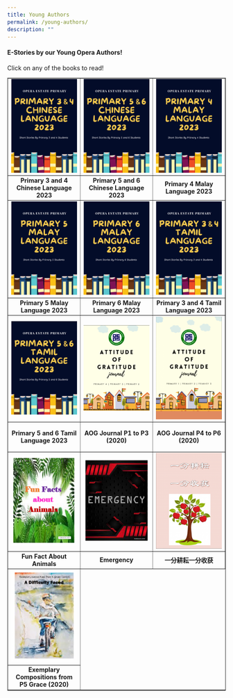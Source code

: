 ```yaml
---
title: Young Authors
permalink: /young-authors/
description: ""
---
```

<h4>E-Stories by our Young Opera Authors!</h4>
<p>Click on any of the books to read!</p>

<table style="border-collapse: collapse; width: 100%;" border="1">
<tbody>
	
<tr>
<td style="width: 33.3333%;"><a href="https://www.flipsnack.com/operaestatepri/chinese-language-primary-3-and-4-2023/full-view.html"><img src="/images/Young authors/cl p3p4.png"></a></td>
<td style="width: 33.3333%;"><a href="https://www.flipsnack.com/operaestatepri/chinese-language-primary-5-and-6-2023/full-view.html"><img src="/images/Young authors/cl p5p6.png"></a></td>
<td style="width: 33.3333%;"><a href="https://www.flipsnack.com/operaestatepri/malay-language-primary-4-2023/full-view.html"><img src="/images/Young authors/ml pri4.png"></a></td>
</tr>
	
<tr>
<td style="width: 33.3333%; text-align: center;"><strong>Primary 3 and 4 Chinese Language 2023</strong></td>
<td style="width: 33.3333%; text-align: center;"><strong>Primary 5 and 6 Chinese Language 2023</strong></td>
<td style="width: 33.3333%; text-align: center;"><strong>Primary 4 Malay Language 2023</strong></td>
</tr>
	
<tr>
<td style="width: 33.3333%;"><a href="https://www.flipsnack.com/operaestatepri/malay-language-primary-5-2023/full-view.html"><img src="/images/Young authors/ml pri5.png"></a></td>
<td style="width: 33.3333%;"><a href="https://www.flipsnack.com/operaestatepri/tl-p3-p4-compiled-compositions-2022/full-view.html"><img src="/images/Young authors/ml pri6.png"></a></td>
<td style="width: 33.3333%;"><a href="https://www.flipsnack.com/operaestatepri/ml-p4-to-p6-2022-combined/full-view.html"><img src="/images/Young authors/tl p3p4.png"></a></td>
</tr>
	
<tr>
<td style="width: 33.3333%; text-align: center;"><strong>Primary 5 Malay Language 2023</strong></td>
<td style="width: 33.3333%; text-align: center;"><strong>Primary 6 Malay Language 2023</strong></td>
<td style="width: 33.3333%; text-align: center;"><strong>Primary 3 and 4 Tamil Language 2023</strong></td>
</tr>	
	
	
<tr>
<td style="width: 33.3333%;"><a href="https://www.flipsnack.com/operaestatepri/cl-p6-2022-young-writers/full-view.html"><img src="/images/Young authors/tl p5p6.png"></a></td>

<td style="width: 33.3333%;"><a href="https://www.flipsnack.com/operaestatepri/aog-journal-v2-upper-pri/full-view.html"><img src="/images/ya14.png"></a></td>
	
<td style="width: 33.3333%;"><a href="https://www.flipsnack.com/operaestatepri/oeps-aog-journal_p1-to-p3/full-view.html"><img src="/images/ya13.png"></a></td>
	
</tr>	
		
<tr>
<td style="width: 33.3333%; text-align: center;"><strong>Primary 5 and 6 Tamil Language 2023</strong></td>
<td style="width: 33.3333%; text-align: center;">
<p><strong>AOG Journal </strong><strong>P1 to P3 (2020)</strong></p>
</td>
<td style="width: 33.3333%; text-align: center;">
<p><strong>AOG Journal </strong><strong>P4 to P6 (2020)</strong></p>
</td>
</tr>
	
	
	
	
	
<tr>
<td style="width: 33.3333%;"><a href="https://www.flipsnack.com/operaestatepri/fun-facts-about-animals/full-view.html"><img src="/images/ya9.png"></a></td>
<td style="width: 33.3333%;"><a href="https://www.flipsnack.com/operaestatepri/emergency/full-view.html"><img src="/images/ya10.png"></a></td>
<td style="width: 33.3333%;"><a href="https://www.flipsnack.com/operaestatepri/-/full-view.html"><img src="/images/ya11.png"></a></td>
</tr>
<tr>
<td style="width: 33.3333%; text-align: center;"><strong>Fun Fact About Animals</strong></td>
<td style="width: 33.3333%; text-align: center;"><strong>Emergency</strong></td>
<td style="width: 33.3333%; text-align: center;"><strong>一分耕耘一分收获</strong></td>
</tr>
<tr>
<td style="width: 33.3333%;"><a href="https://www.flipsnack.com/operaestatepri/5g-ebook-2020/full-view.html"><img src="/images/ya12.png"></a></td>

</tr>
<tr>
<td style="width: 33.3333%; text-align: center;"><strong>Exemplary Compositions from </strong><strong>P5 Grace (2020)</strong></td>

</tr>
</tbody>
</table>